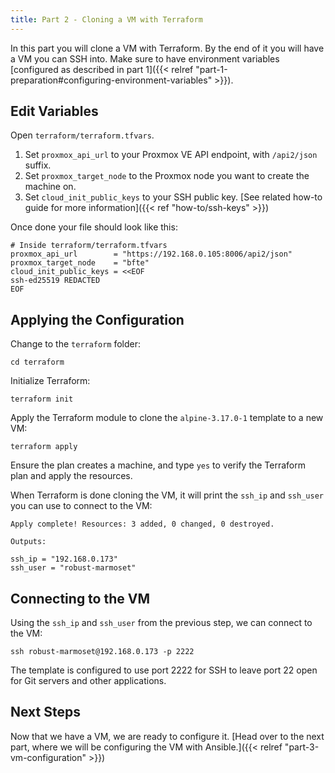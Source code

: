 ```yaml
---
title: Part 2 - Cloning a VM with Terraform
---
```


In this part you will clone a VM with Terraform.
By the end of it you will have a VM you can SSH into.
Make sure to have environment variables [configured as described in part 1]({{< relref "part-1-preparation#configuring-environment-variables" >}}).

## Edit Variables

Open `terraform/terraform.tfvars`.

1. Set `proxmox_api_url` to your Proxmox VE API endpoint, with `/api2/json` suffix.
1. Set `proxmox_target_node` to the Proxmox node you want to create the machine on.
1. Set `cloud_init_public_keys` to your SSH public key. [See related how-to guide for more information]({{< ref "how-to/ssh-keys" >}})

Once done your file should look like this:

```hcl
# Inside terraform/terraform.tfvars
proxmox_api_url        = "https://192.168.0.105:8006/api2/json"
proxmox_target_node    = "bfte"
cloud_init_public_keys = <<EOF
ssh-ed25519 REDACTED
EOF
```

## Applying the Configuration

Change to the `terraform` folder:

```
cd terraform
```

Initialize Terraform:

```
terraform init
```

Apply the Terraform module to clone the `alpine-3.17.0-1` template to a new VM:

```
terraform apply
```

Ensure the plan creates a machine, and type `yes` to verify the Terraform plan and apply the resources.

When Terraform is done cloning the VM, it will print the `ssh_ip` and `ssh_user` you can use to connect to the VM:

```
Apply complete! Resources: 3 added, 0 changed, 0 destroyed.

Outputs:

ssh_ip = "192.168.0.173"
ssh_user = "robust-marmoset"
```

## Connecting to the VM

Using the `ssh_ip` and `ssh_user` from the previous step, we can connect to the VM:

```
ssh robust-marmoset@192.168.0.173 -p 2222
```

The template is configured to use port 2222 for SSH to leave port 22 open for Git servers and other applications.

## Next Steps

Now that we have a VM, we are ready to configure it.
[Head over to the next part, where we will be configuring the VM with Ansible.]({{< relref "part-3-vm-configuration" >}})
